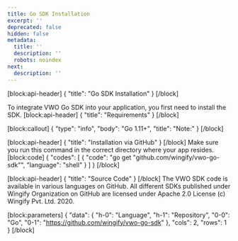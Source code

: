 ```yaml
---
title: Go SDK Installation
excerpt: ''
deprecated: false
hidden: false
metadata:
  title: ''
  description: ''
  robots: noindex
next:
  description: ''
---
```

[block:api-header]
{
  "title": "Go SDK Installation"
}
[/block]

To integrate VWO Go SDK into your application, you first need to install the SDK.
[block:api-header]
{
  "title": "Requirements"
}
[/block]

[block:callout]
{
  "type": "info",
  "body": "Go 1.11+",
  "title": "Note:"
}
[/block]

[block:api-header]
{
  "title": "Installation via GitHub"
}
[/block]
Make sure you run this command in the correct directory where your app resides.
[block:code]
{
  "codes": [
    {
      "code": "go get \"github.com/wingify/vwo-go-sdk\"",
      "language": "shell"
    }
  ]
}
[/block]

[block:api-header]
{
  "title": "Source Code"
}
[/block]
The VWO SDK code is available in various languages on GitHub. All different SDKs published under Wingify Organization on GitHub are licensed under Apache 2.0 License (c) Wingify Pvt. Ltd. 2020.

[block:parameters]
{
  "data": {
    "h-0": "Language",
    "h-1": "Repository",
    "0-0": "Go",
    "0-1": "https://github.com/wingify/vwo-go-sdk"
  },
  "cols": 2,
  "rows": 1
}
[/block]